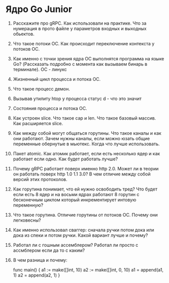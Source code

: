 # Ядро Go Junior

1. Расскажите про gRPC. Как использовали на практике. Что за нумерация в прото файле у параметров входных и выходных обьектов.
2. Что такое потоки ОС. Как происходит переключение контекста у потоков ОС.
3. Как именно с точки зрения ядра ОС выполнятся программа на языке Go? (Рассказать подробно с момента как вызываем бинарь в терминале). ОС - линукс
4. Жизненный цикл процесса и потока ОС.
5. Что такое процесс демон.
6. Вызывав утилиту htop у процесса статус d - что это значит
7. Состояния процесса и потока ОС.
8. Как устроен slice. Что такое cap и len. Что такое базовый массив. Как расширяется slice.
9. Как между собой могут общаться горутины. Что такое каналы и как они работают. Зачем нужны каналы, если можно юзать общие переменные обернутые в мьютекс. Когда что лучше использовать.
10. Пакет atomic. Как атомик работает, если есть несколько ядер и как работает если одно. Как будет работать лучше?
11. Почему gRPC работает поверх именно http 2.0. Может ли в теории он работать поверх http 1.0 1.1 3.0? В чем отличие между собой версий этих протоколов.
12. Как горутина понимает, что ей нужно освободить тред? Что будет если есть 8 ядер и на восьми ядрах работают 8 горутин с бесконечным циклом который инкрементирует интовую переменную?
13. Что такое горутина. Отличие горутины от потоков ОС. Почему они легковесны?
14. Как именно использовал сваггер: сначала ручки потом дока или дока из спеки и потом ручки. Какой вариант лучше и почему?
15. Работал ли с гошным ассемблером? Работал ли просто с ассмблером если да то с каким?
16. В чем разница и почему:


    func main() {
        a1 := make([]int, 10)
        a2 := make([]int, 0, 10)
        a1 = append(a1, 1)
        a2 = append(a2, 1)
    }
